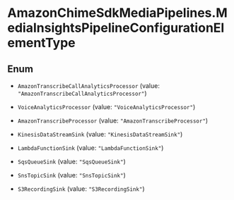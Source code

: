 # AmazonChimeSdkMediaPipelines.MediaInsightsPipelineConfigurationElementType

## Enum


* `AmazonTranscribeCallAnalyticsProcessor` (value: `"AmazonTranscribeCallAnalyticsProcessor"`)

* `VoiceAnalyticsProcessor` (value: `"VoiceAnalyticsProcessor"`)

* `AmazonTranscribeProcessor` (value: `"AmazonTranscribeProcessor"`)

* `KinesisDataStreamSink` (value: `"KinesisDataStreamSink"`)

* `LambdaFunctionSink` (value: `"LambdaFunctionSink"`)

* `SqsQueueSink` (value: `"SqsQueueSink"`)

* `SnsTopicSink` (value: `"SnsTopicSink"`)

* `S3RecordingSink` (value: `"S3RecordingSink"`)


